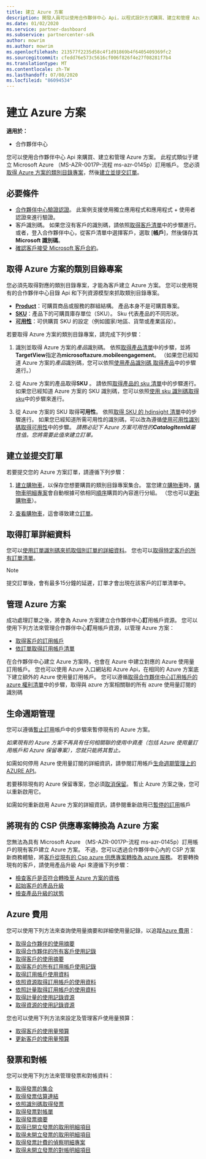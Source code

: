 ```yaml
---
title: 建立 Azure 方案
description: 開發人員可以使用合作夥伴中心 Api，以程式設計方式購買、建立和管理 Azure 方案。
ms.date: 01/02/2020
ms.service: partner-dashboard
ms.subservice: partnercenter-sdk
author: mowrim
ms.author: mowrim
ms.openlocfilehash: 213577f2235d58c4f1d91869b4f6405409369fc2
ms.sourcegitcommit: cfedd76e573c5616cf006f826f4e27f08281f7b4
ms.translationtype: MT
ms.contentlocale: zh-TW
ms.lasthandoff: 07/08/2020
ms.locfileid: "86094534"
---
```

# <a name="create-an-azure-plan"></a>建立 Azure 方案

**適用於：**

* 合作夥伴中心

您可以使用合作夥伴中心 Api 來購買、建立和管理 Azure 方案。 此程式類似于建立 Microsoft Azure （MS-AZR-0017P-流程 ms-azr-0145p）訂用帳戶。 您必須[取得 Azure 方案的類別目錄專案](#get-the-catalog-item-for-azure-plan)，然後[建立並提交訂單](#create-and-submit-an-order)。

## <a name="prerequisites"></a>必要條件

* [合作夥伴中心驗證認證](partner-center-authentication.md)。 此案例支援使用獨立應用程式和應用程式 + 使用者認證來進行驗證。
* 客戶識別碼。 如果您沒有客戶的識別碼，請依照[取得客戶清單](get-a-list-of-customers.md)中的步驟進行。 或者，登入合作夥伴中心，從客戶清單中選擇客戶，選取 [**帳戶**]，然後儲存其**Microsoft 識別碼**。
* [確認客戶接受 Microsoft 客戶合約](https://docs.microsoft.com/partner-center/confirm-customer-agreement)。

## <a name="get-the-catalog-item-for-azure-plan"></a>取得 Azure 方案的類別目錄專案

您必須先取得對應的類別目錄專案，才能為客戶建立 Azure 方案。 您可以使用現有的合作夥伴中心目錄 Api 和下列資源模型來抓取類別目錄專案。

* **[Product](product-resources.md#product)**：可購買商品或服務的群組結構。 產品本身不是可購買專案。
* **[SKU](product-resources.md#sku)**：產品下的可購買庫存單位（SKU）。 Sku 代表產品的不同形狀。
* **[可用性](product-resources.md#availability)**：可供購買 SKU 的設定（例如國家/地區、貨幣或產業區段）。

若要取得 Azure 方案的類別目錄專案，請完成下列步驟：

1. 識別並取得 Azure 方案的*產品*識別碼。 依照[取得產品清單](get-a-list-of-products.md)中的步驟，並將**TargetView**指定為**microsoftazure.mobileengagement**。 （如果您已經知道 Azure 方案的*產品*識別碼，您可以依照[使用產品識別碼 取得產品](get-a-product-by-id.md)中的步驟進行。）

2. 從 Azure 方案的產品取得**SKU** 。 請依照[取得產品的 sku 清單](get-a-list-of-skus-for-a-product.md)中的步驟進行。 如果您已經知道 Azure 方案的 SKU 識別碼，您可以依照[使用 sku 識別碼取得 sku](get-a-sku-by-id.md)中的步驟來進行。

3. 從 Azure 方案的 SKU 取得**可用性**。 依照[取得 SKU 的 hdinsight 清單](get-a-list-of-availabilities-for-a-sku.md)中的步驟進行。 如果您已經知道所需可用性的識別碼，可以改為遵循[使用可用性識別碼取得可用性](get-an-availability-by-id.md)中的步驟。 *請務必記下 Azure 方案可用性的**CatalogItemId**屬性值。您將需要此值來建立訂單。*

## <a name="create-and-submit-an-order"></a>建立並提交訂單

若要提交您的 Azure 方案訂單，請遵循下列步驟：

1. [建立購物車](create-a-cart.md)，以保存您想要購買的類別目錄專案集合。 當您建立[購物車](cart-resources.md#cart)時，[購物車明細專案](cart-resources.md#cartlineitem)會自動根據可依相同[順序](order-resources.md#order)購買的內容進行分組。 （您也可以[更新購物車](update-a-cart.md)）。

2. [查看購物車](checkout-a-cart.md)，這會導致建立[訂單](order-resources.md#order)。

## <a name="get-order-details"></a>取得訂單詳細資料

您可以[使用訂單識別碼來抓取個別訂單的詳細資料](get-an-order-by-id.md)。 您也可以[取得特定客戶的所有訂單清單](get-all-of-a-customer-s-orders.md)。

>[!NOTE]
>提交訂單後，會有最多15分鐘的延遲，訂單才會出現在該客戶的訂單清單中。

## <a name="manage-azure-plans"></a>管理 Azure 方案

成功處理訂單之後，將會為 Azure 方案建立合作夥伴中心**訂**用帳戶資源。 您可以使用下列方法來管理合作夥伴中心**訂**用帳戶資源，以管理 Azure 方案：

* [取得客戶的訂用帳戶](get-all-of-a-customer-s-subscriptions.md)
* [依訂單取得訂用帳戶清單](get-a-list-of-subscriptions-by-order.md)

在合作夥伴中心建立 Azure 方案時，也會在 Azure 中建立對應的 Azure 使用量訂用帳戶。 您也可以使用 Azure 入口網站和 Azure Api，在相同的 Azure 方案底下建立額外的 Azure 使用量訂用帳戶。 您可以遵循[取得合作夥伴中心訂用帳戶的 azure 權利清單](get-a-list-of-azure-entitlements-for-subscription.md)中的步驟，取得與 azure 方案相關聯的所有 azure 使用量訂閱的識別碼

## <a name="lifecycle-management"></a>生命週期管理

您可以遵循[暫止訂用](suspend-a-subscription.md)帳戶中的步驟來暫停現有的 Azure 方案。

*如果現有的 Azure 方案不再具有任何相關聯的使用中資產（包括 Azure 使用量訂用帳戶和 Azure 保留專案），您就只能將其暫止。*

如需如何停用 Azure 使用量訂閱的詳細資訊，請參閱訂用帳戶[生命週期管理上的 AZURE API](https://docs.microsoft.com/rest/api/resources/subscriptions)。

若要移除現有的 Azure 保留專案，您必須[取消保留](https://docs.microsoft.com/partner-center/azure-reservations-manage#cancel-or-exchange-a-reservation)。
暫止 Azure 方案之後，您可以重新啟用它。

如需如何重新啟用 Azure 方案的詳細資訊，請參閱重新啟用已[暫停的訂用](reactivate-a-suspended-a-subscription.md)帳戶

## <a name="transition-existing-csp-offers-to-azure-plan"></a>將現有的 CSP 供應專案轉換為 Azure 方案

您無法為具有 Microsoft Azure （MS-AZR-0017P-流程 ms-azr-0145p）訂用帳戶的現有客戶建立 Azure 方案。 不過，您可以透過合作夥伴中心內的 CSP 方案新商務體驗，將[客戶從現有的 Csp azure 供應專案轉換為 azure 服務](https://docs.microsoft.com/partner-center/azure-plan-transition)。 若要轉換現有的客戶，請使用產品升級 Api 來遵循下列步驟：

* [檢查客戶是否符合轉換至 Azure 方案的資格](get-eligibility-for-product-upgrade.md)
* [起始客戶的產品升級](create-product-upgrade-entity.md)
* [檢查產品升級的狀態](get-product-upgrade-status.md)

## <a name="azure-spending"></a>Azure 費用

您可以使用下列方法來查詢使用量摘要和詳細使用量記錄，以追蹤[Azure 費用](azure-spending.md)：

* [取得合作夥伴的使用摘要](get-a-partner-usage-summary.md)
* [取得合作夥伴的所有客戶使用記錄](get-a-customer-s-usage-records.md)
* [取得客戶的使用摘要](get-a-customer-usage-summary.md)
* [取得客戶的所有訂用帳戶使用記錄](get-a-customer-subscription-s-usage-records.md)
* [取得訂用帳戶使用資料](get-a-customer-subscription-usage-summary.md)
* [依照資源取得訂用帳戶的使用資料](get-a-customer-subscription-resource-usage-records.md)
* [依照計量取得訂用帳戶的使用資料](get-a-customer-subscription-meter-usage-records.md)
* [取得計量的使用記錄資源](meter-usage-resources.md)
* [取得資源的使用記錄資源](resource-usage-resources.md)

您也可以使用下列方法來設定及管理客戶使用量預算：

* [取得客戶的使用量預算](get-a-customer-s-usage-spending-budget.md)
* [更新客戶的使用量預算](update-a-customer-s-usage-spending-budget.md)

## <a name="invoice-and-reconciliation"></a>發票和對帳

您可以使用下列方法來管理發票和對帳資料：

* [取得發票的集合](get-a-collection-of-invoices.md)
* [取得發票估算連結](get-invoice-estimate-links.md)
* [依照識別碼取得發票](get-invoice-by-id.md)
* [取得發票對帳單](get-invoice-statement.md)
* [取得發票摘要](get-invoice-summaries.md)
* [取得已開立發票的取用明細項目](get-invoice-billed-consumption-lineitems.md)
* [取得未開立發票的取用明細項目](get-invoice-unbilled-consumption-lineitems.md)
* [取得發票計費的偵察明細專案](get-invoiceline-items.md)
* [取得未開立發票的對帳明細項目](get-invoice-unbilled-recon-lineitems.md)
